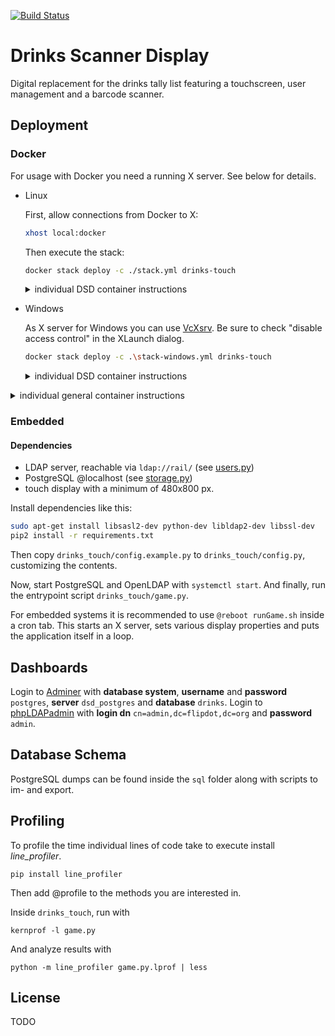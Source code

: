 [![Build Status](https://travis-ci.org/flipdot/drinks-touch.svg?branch=master)](https://travis-ci.org/flipdot/drinks-touch)
# Drinks Scanner Display
Digital replacement for the drinks tally list featuring a touchscreen, user management and a barcode scanner.

## Deployment

### Docker
For usage with Docker you need a running X server. See below for details.

- Linux

  First, allow connections from Docker to X:
  ```bash
  xhost local:docker
  ```
  Then execute the stack:
  ```bash
  docker stack deploy -c ./stack.yml drinks-touch
  ```

  <details>
    <summary>individual DSD container instructions</summary>

    ```bash
    docker run --name dsd_drinks-touch -d -v ${PWD}/drinks_touch/config.py:/app/config.py -v /tmp/.X11-unix:/tmp/.X11-unix -e DISPLAY=unix${DISPLAY} flipdot/drinks-touch
    ```
  </details>

- Windows

  As X server for Windows you can use [VcXsrv](https://sourceforge.net/projects/vcxsrv/). Be sure to check "disable access control" in the XLaunch dialog.

  ```bash
  docker stack deploy -c .\stack-windows.yml drinks-touch
  ```

  <details>
    <summary>individual DSD container instructions</summary>

    ```powershell
    docker run --name dsd_drinks-touch -d -v ./drinks_touch/config.py:/app/config.py -e DISPLAY=${env:DISPLAY} flipdot/drinks-touch
    ```
  </details>


<details>
  <summary>individual general container instructions</summary>

  ```bash
  # PostgreSQL
  docker run --name dsd_postgres -d -p 5432:5432 -v dsd_postgres-data:/var/lib/postgresql/data -e POSTGRES_PASSWORD=postgres -e POSTGRES_DB=drinks postgres

  # Adminer
  docker run --name dsd_adminer -d -p 8080:8080 --link dsd_postgres:db adminer
  ```


  ```bash
  # OpenLDAP
  docker run --name dsd_ldap -d -p 389:389 -e LDAP_DOMAIN="flipdot.org" osixia/openldap

  # phpLDAPadmin
  docker run --name dsd_phpldapadmin -d -p 6443:443 -v dsd_phpldapadmin-data:/var/www/phpldapadmin --link dsd_ldap:ldap -e PHPLDAPADMIN_LDAP_HOSTS=ldap osixia/phpldapadmin
  ```
</details>


### Embedded

#### Dependencies
- LDAP server, reachable via `ldap://rail/` (see [users.py](drinks_touch/users/users.py))
- PostgreSQL @localhost (see [storage.py](drinks_touch/database/storage.py))
- touch display with a minimum of 480x800 px.

Install dependencies like this:

```bash
sudo apt-get install libsasl2-dev python-dev libldap2-dev libssl-dev
pip2 install -r requirements.txt
```
Then copy `drinks_touch/config.example.py` to `drinks_touch/config.py`, customizing the contents.

Now, start PostgreSQL and OpenLDAP with `systemctl start`. And finally, run the entrypoint script `drinks_touch/game.py`.

For embedded systems it is recommended to use `@reboot runGame.sh` inside a cron tab.
This starts an X server, sets various display properties and puts the application itself in a loop.


## Dashboards
Login to [Adminer](http://localhost:8080) with **database system**, **username** and **password** `postgres`, **server** `dsd_postgres` and **database** `drinks`.
Login to [phpLDAPadmin](https://localhost:6443) with **login dn** `cn=admin,dc=flipdot,dc=org` and **password** `admin`.


## Database Schema
PostgreSQL dumps can be found inside the `sql` folder along with scripts to im- and export.


## Profiling
To profile the time individual lines of code take to execute install *line_profiler*.

    pip install line_profiler

Then add @profile to the methods you are interested in.

Inside `drinks_touch`, run with

    kernprof -l game.py

And analyze results with

    python -m line_profiler game.py.lprof | less

## License
TODO

